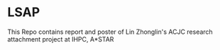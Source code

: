 # LSAP
This Repo contains report and poster of Lin Zhonglin's ACJC research attachment project  at IHPC, A*STAR
